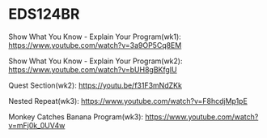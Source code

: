 # EDS124BR

Show What You Know - Explain Your Program(wk1):
https://www.youtube.com/watch?v=3a9OP5Cq8EM

Show What You Know - Explain Your Program(wk2):
https://www.youtube.com/watch?v=bUH8gBKfgIU

Quest Section(wk2):
https://youtu.be/f31F3mNdZKk

Nested Repeat(wk3):
https://www.youtube.com/watch?v=F8hcdjMp1pE

Monkey Catches Banana Program(wk3):
https://www.youtube.com/watch?v=mFj0k_0UV4w

